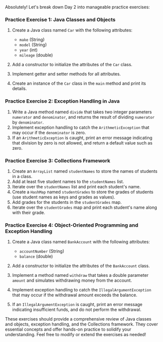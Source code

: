 Absolutely! Let's break down Day 2 into manageable practice exercises:

### Practice Exercise 1: Java Classes and Objects
1. Create a Java class named `Car` with the following attributes:
    - `make` (String)
    - `model` (String)
    - `year` (int)
    - `mileage` (double)

2. Add a constructor to initialize the attributes of the `Car` class.
3. Implement getter and setter methods for all attributes.
4. Create an instance of the `Car` class in the `main` method and print its details.

### Practice Exercise 2: Exception Handling in Java
1. Write a Java method named `divide` that takes two integer parameters `numerator` and `denominator`, and returns the result of dividing `numerator` by `denominator`.
2. Implement exception handling to catch the `ArithmeticException` that may occur if the `denominator` is zero.
3. If an `ArithmeticException` is caught, print an error message indicating that division by zero is not allowed, and return a default value such as zero.

### Practice Exercise 3: Collections Framework
1. Create an `ArrayList` named `studentNames` to store the names of students in a class.
2. Add at least five student names to the `studentNames` list.
3. Iterate over the `studentNames` list and print each student's name.
4. Create a `HashMap` named `studentGrades` to store the grades of students (use student names as keys and grades as values).
5. Add grades for the students in the `studentGrades` map.
6. Iterate over the `studentGrades` map and print each student's name along with their grade.

### Practice Exercise 4: Object-Oriented Programming and Exception Handling
1. Create a Java class named `BankAccount` with the following attributes:
    - `accountNumber` (String)
    - `balance` (double)

2. Add a constructor to initialize the attributes of the `BankAccount` class.
3. Implement a method named `withdraw` that takes a double parameter `amount` and simulates withdrawing money from the account.
4. Implement exception handling to catch the `IllegalArgumentException` that may occur if the withdrawal amount exceeds the balance.
5. If an `IllegalArgumentException` is caught, print an error message indicating insufficient funds, and do not perform the withdrawal.

These exercises should provide a comprehensive review of Java classes and objects, exception handling, and the Collections framework. They cover essential concepts and offer hands-on practice to solidify your understanding. Feel free to modify or extend the exercises as needed!